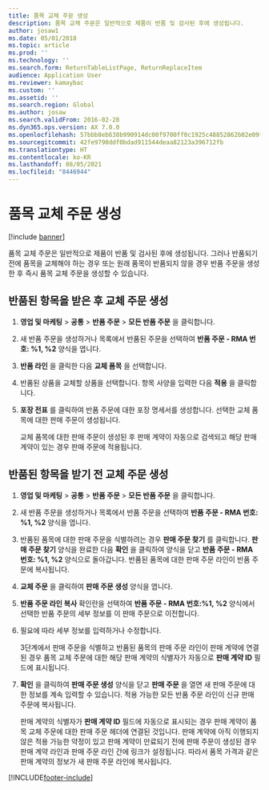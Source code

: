 ```yaml
---
title: 품목 교체 주문 생성
description: 품목 교체 주문은 일반적으로 제품이 반품 및 검사된 후에 생성됩니다.
author: josaw1
ms.date: 05/01/2018
ms.topic: article
ms.prod: ''
ms.technology: ''
ms.search.form: ReturnTableListPage, ReturnReplaceItem
audience: Application User
ms.reviewer: kamaybac
ms.custom: ''
ms.assetid: ''
ms.search.region: Global
ms.author: josaw
ms.search.validFrom: 2016-02-28
ms.dyn365.ops.version: AX 7.0.0
ms.openlocfilehash: 57bbb8eb638b990914dc00f9700ff0c1925c48852862b02e09f3f26415d3e347
ms.sourcegitcommit: 42fe9790ddf0bdad911544deaa82123a396712fb
ms.translationtype: HT
ms.contentlocale: ko-KR
ms.lasthandoff: 08/05/2021
ms.locfileid: "8446944"
---
```

# <a name="create-an-item-replacement-order"></a>품목 교체 주문 생성 

[!include [banner](../includes/banner.md)]


품목 교체 주문은 일반적으로 제품이 반품 및 검사된 후에 생성됩니다. 그러나 반품되기 전에 품목을 교체해야 하는 경우 또는 원래 품목이 반품되지 않을 경우 반품 주문을 생성한 후 즉시 품목 교체 주문을 생성할 수 있습니다.

## <a name="create-a-replacement-order-after-you-receive-an-item-that-is-returned"></a>반품된 항목을 받은 후 교체 주문 생성

1.  **영업 및 마케팅** \> **공통** \> **반품 주문** \> **모든 반품 주문** 을 클릭합니다.

2.  새 반품 주문을 생성하거나 목록에서 반품된 주문을 선택하여 **반품 주문 - RMA 번호: %1, %2** 양식을 엽니다.

3.  **반품 라인** 을 클릭한 다음 **교체 품목** 을 선택합니다.

4.  반품된 상품을 교체할 상품을 선택합니다. 항목 사양을 입력한 다음 **적용** 을 클릭합니다.

5.  **포장 전표** 를 클릭하여 반품 주문에 대한 포장 명세서를 생성합니다. 선택한 교체 품목에 대한 판매 주문이 생성됩니다.
    
    교체 품목에 대한 판매 주문이 생성된 후 판매 계약이 자동으로 검색되고 해당 판매 계약이 있는 경우 판매 주문에 적용됩니다.

## <a name="create-a-replacement-order-before-you-receive-an-item-that-will-be-returned"></a>반품된 항목을 받기 전 교체 주문 생성

1.  **영업 및 마케팅** \> **공통** \> **반품 주문** \> **모든 반품 주문** 을 클릭합니다.

2.  새 반품 주문을 생성하거나 목록에서 반품 주문을 선택하여 **반품 주문 - RMA 번호: %1, %2** 양식을 엽니다.

3.  반품된 품목에 대한 판매 주문을 식별하려는 경우 **판매 주문 찾기** 를 클릭합니다. **판매 주문 찾기** 양식을 완료한 다음 **확인** 을 클릭하여 양식을 닫고 **반품 주문 - RMA 번호: %1, %2** 양식으로 돌아갑니다. 반품된 품목에 대한 판매 주문 라인이 반품 주문에 복사됩니다.

4.  **교체 주문** 을 클릭하여 **판매 주문 생성** 양식을 엽니다.

5.  **반품 주문 라인 복사** 확인란을 선택하여 **반품 주문 - RMA 번호:%1, %2** 양식에서 선택한 반품 주문의 세부 정보를 이 판매 주문으로 이전합니다.

6.  필요에 따라 세부 정보를 입력하거나 수정합니다.
    
    3단계에서 판매 주문을 식별하고 반품된 품목의 판매 주문 라인이 판매 계약에 연결된 경우 품목 교체 주문에 대한 해당 판매 계약의 식별자가 자동으로 **판매 계약 ID** 필드에 표시됩니다.

7.  **확인** 을 클릭하여 **판매 주문 생성** 양식을 닫고 **판매 주문** 을 열면 새 판매 주문에 대한 정보를 계속 입력할 수 있습니다. 적용 가능한 모든 반품 주문 라인이 신규 판매 주문에 복사됩니다. 
    
    판매 계약의 식별자가 **판매 계약 ID** 필드에 자동으로 표시되는 경우 판매 계약이 품목 교체 주문에 대한 판매 주문 헤더에 연결된 것입니다. 판매 계약에 아직 이행되지 않은 적용 가능한 약정이 있고 판매 계약이 만료되기 전에 판매 주문이 생성된 경우 판매 계약 라인과 판매 주문 라인 간에 링크가 설정됩니다. 따라서 품목 가격과 같은 판매 계약의 정보가 새 판매 주문 라인에 복사됩니다. 
  




[!INCLUDE[footer-include](../../includes/footer-banner.md)]